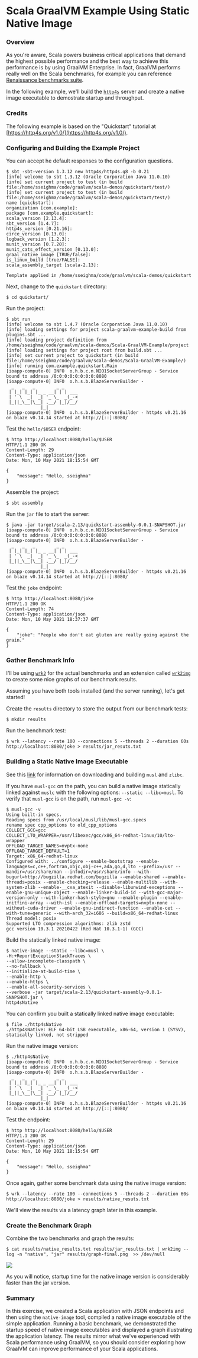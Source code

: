 # Scala GraalVM Example Using Static Native Image

### Overview

As you're aware, Scala powers business critical applications that demand the highest possible performance and the best way to achieve this performance is by using GraalVM Enterprise. In fact, GraalVM performs really well on the Scala benchmarks, for example you can reference [Renaissance benchmarks suite](https://renaissance.dev/).

In the following example, we'll build the [`http4s`](https://http4s.org/) server and create a native image executable to demostrate startup and throughput.

### Credits

The following example is based on the "Quickstart" tutorial at [https://http4s.org/v1.0/](https://http4s.org/v1.0/). 

### Configuring and Building the Example Project
You can accept he default responses to the configuration questions.

```
$ sbt -sbt-version 1.3.12 new http4s/http4s.g8 -b 0.21
[info] welcome to sbt 1.3.12 (Oracle Corporation Java 11.0.10)
[info] set current project to test (in build file:/home/sseighma/code/graalvm/scala-demos/quickstart/test/)
[info] set current project to test (in build file:/home/sseighma/code/graalvm/scala-demos/quickstart/test/)
name [quickstart]:
organization [com.example]:
package [com.example.quickstart]:
scala_version [2.13.4]:
sbt_version [1.4.7]:
http4s_version [0.21.16]:
circe_version [0.13.0]:
logback_version [1.2.3]:
munit_version [0.7.20]:
munit_cats_effect_version [0.13.0]:
graal_native_image [TRUE/false]:
is_linux_build [true/FALSE]:
scala_assembly_target [scala-2.13]:

Template applied in /home/sseighma/code/graalvm/scala-demos/quickstart
```
Next, change to the `quickstart` directory:
```
$ cd quickstart/
```
Run the project:
```
$ sbt run
[info] welcome to sbt 1.4.7 (Oracle Corporation Java 11.0.10)
[info] loading settings for project scala-graalvm-example-build from plugins.sbt ...
[info] loading project definition from /home/sseighma/code/graalvm/scala-demos/Scala-GraalVM-Example/project
[info] loading settings for project root from build.sbt ...
[info] set current project to quickstart (in build file:/home/sseighma/code/graalvm/scala-demos/Scala-GraalVM-Example/)
[info] running com.example.quickstart.Main
[ioapp-compute-0] INFO  o.h.b.c.n.NIO1SocketServerGroup - Service bound to address /0:0:0:0:0:0:0:0:8080
[ioapp-compute-0] INFO  o.h.s.b.BlazeServerBuilder -
  _   _   _        _ _
 | |_| |_| |_ _ __| | | ___
 | ' \  _|  _| '_ \_  _(_-<
 |_||_\__|\__| .__/ |_|/__/
             |_|
[ioapp-compute-0] INFO  o.h.s.b.BlazeServerBuilder - http4s v0.21.16 on blaze v0.14.14 started at http://[::]:8080/

```

Test the `hello/$USER` endpoint:
```
$ http http://localhost:8080/hello/$USER
HTTP/1.1 200 OK
Content-Length: 29
Content-Type: application/json
Date: Mon, 10 May 2021 18:15:54 GMT

{
    "message": "Hello, sseighma"
}
```

Assemble the project:
```
$ sbt assembly
```

Run the `jar` file to start the server:
```
$ java -jar target/scala-2.13/quickstart-assembly-0.0.1-SNAPSHOT.jar
[ioapp-compute-0] INFO  o.h.b.c.n.NIO1SocketServerGroup - Service bound to address /0:0:0:0:0:0:0:0:8080
[ioapp-compute-0] INFO  o.h.s.b.BlazeServerBuilder -
  _   _   _        _ _
 | |_| |_| |_ _ __| | | ___
 | ' \  _|  _| '_ \_  _(_-<
 |_||_\__|\__| .__/ |_|/__/
             |_|
[ioapp-compute-0] INFO  o.h.s.b.BlazeServerBuilder - http4s v0.21.16 on blaze v0.14.14 started at http://[::]:8080/

```

Test the `joke` endpoint:

```
$ http http://localhost:8080/joke
HTTP/1.1 200 OK
Content-Length: 74
Content-Type: application/json
Date: Mon, 10 May 2021 18:37:37 GMT

{
    "joke": "People who don't eat gluten are really going against the grain."
}
```
### Gather Benchmark Info

I'll be using [`wrk2`](https://github.com/giltene/wrk2) for the actual benchmarks and an extension called [`wrk2img`](https://github.com/PPACI/wrk2img) to create some nice graphs of our benchmark results.

Assuming you have both tools installed (and the server running), let's get started!

Create the `results` directory to store the output from our benchmark tests:

```
$ mkdir results
```
Run the benchmark test:
```
$ wrk --latency --rate 100 --connections 5 --threads 2 --duration 60s http://localhost:8080/joke > results/jar_resuts.txt
```

### Building a Static Native Image Executable

See this [link](https://docs.oracle.com/en/graalvm/enterprise/21/docs/reference-manual/native-image/StaticImages/) for information on downloading and building `musl` and `zlibc`.

If you have `musl-gcc` on the path, you can build a native image statically linked against `muslc` with the following options: `--static --libc=musl`. To verify that `musl-gcc` is on the path, run `musl-gcc -v`:
```
$ musl-gcc -v
Using built-in specs.
Reading specs from /usr/local/musl/lib/musl-gcc.specs
rename spec cpp_options to old_cpp_options
COLLECT_GCC=gcc
COLLECT_LTO_WRAPPER=/usr/libexec/gcc/x86_64-redhat-linux/10/lto-wrapper
OFFLOAD_TARGET_NAMES=nvptx-none
OFFLOAD_TARGET_DEFAULT=1
Target: x86_64-redhat-linux
Configured with: ../configure --enable-bootstrap --enable-languages=c,c++,fortran,objc,obj-c++,ada,go,d,lto --prefix=/usr --mandir=/usr/share/man --infodir=/usr/share/info --with-bugurl=http://bugzilla.redhat.com/bugzilla --enable-shared --enable-threads=posix --enable-checking=release --enable-multilib --with-system-zlib --enable-__cxa_atexit --disable-libunwind-exceptions --enable-gnu-unique-object --enable-linker-build-id --with-gcc-major-version-only --with-linker-hash-style=gnu --enable-plugin --enable-initfini-array --with-isl --enable-offload-targets=nvptx-none --without-cuda-driver --enable-gnu-indirect-function --enable-cet --with-tune=generic --with-arch_32=i686 --build=x86_64-redhat-linux
Thread model: posix
Supported LTO compression algorithms: zlib zstd
gcc version 10.3.1 20210422 (Red Hat 10.3.1-1) (GCC)

```

Build the statically linked native image:
```
$ native-image --static --libc=musl \
-H:+ReportExceptionStackTraces \
--allow-incomplete-classpath \
--no-fallback \
--initialize-at-build-time \
--enable-http \
--enable-https \
--enable-all-security-services \
--verbose -jar target/scala-2.13/quickstart-assembly-0.0.1-SNAPSHOT.jar \
http4sNative
```
You can confirm you built a statically linked native image executable:
```
$ file ./http4sNative
./http4sNative: ELF 64-bit LSB executable, x86-64, version 1 (SYSV), statically linked, not stripped
```

Run the native image version:
```
$ ./http4sNative
[ioapp-compute-0] INFO  o.h.b.c.n.NIO1SocketServerGroup - Service bound to address /0:0:0:0:0:0:0:0:8080
[ioapp-compute-0] INFO  o.h.s.b.BlazeServerBuilder -
  _   _   _        _ _
 | |_| |_| |_ _ __| | | ___
 | ' \  _|  _| '_ \_  _(_-<
 |_||_\__|\__| .__/ |_|/__/
             |_|
[ioapp-compute-0] INFO  o.h.s.b.BlazeServerBuilder - http4s v0.21.16 on blaze v0.14.14 started at http://[::]:8080/
```

Test the endpoint:
```
$ http http://localhost:8080/hello/$USER
HTTP/1.1 200 OK
Content-Length: 29
Content-Type: application/json
Date: Mon, 10 May 2021 18:15:54 GMT

{
    "message": "Hello, sseighma"
}

```

Once again, gather some benchmark data using the native image version:

```
$ wrk --latency --rate 100 --connections 5 --threads 2 --duration 60s http://localhost:8080/joke > results/native_resuts.txt
```

We'll view the results via a latency graph later in this example.


### Create the Benchmark Graph
Combine the two benchmarks and graph the results:
```
$ cat results/native_results.txt results/jar_results.txt | wrk2img --log -n "native", "jar" results/graph-final.png  >> /dev/null
```

![](results/graph.png)

As you will notice, startup time for the native image version is considerably faster than the jar version.

### Summary

In this exercise, we created a Scala application with JSON endpoints and then using the `native-image` tool, compiled a native image executable of the simple application.  Running a basic benchmark, we demonstrated the startup speed of native image executables and displayed a graph illustrating the application latency. The results mirror what we've experienced with Scala performance using GraalVM, so you should consider exploring how GraalVM can improve performance of your Scala applications.

